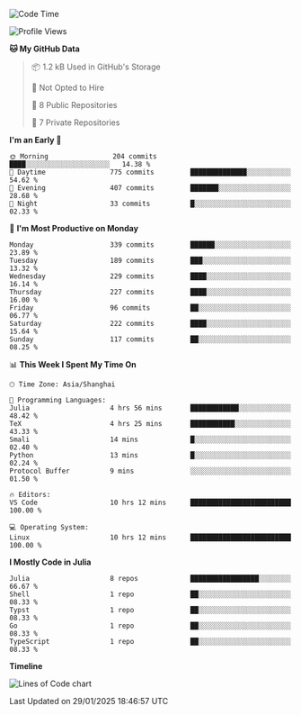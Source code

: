 <!--START_SECTION:waka-->
![Code Time](http://img.shields.io/badge/Code%20Time-171%20hrs%2039%20mins-blue)

![Profile Views](http://img.shields.io/badge/Profile%20Views-0-blue)

**🐱 My GitHub Data** 

> 📦 1.2 kB Used in GitHub's Storage 
 > 
> 🚫 Not Opted to Hire
 > 
> 📜 8 Public Repositories 
 > 
> 🔑 7 Private Repositories 
 > 
**I'm an Early 🐤** 

```text
🌞 Morning                204 commits         ████░░░░░░░░░░░░░░░░░░░░░   14.38 % 
🌆 Daytime                775 commits         ██████████████░░░░░░░░░░░   54.62 % 
🌃 Evening                407 commits         ███████░░░░░░░░░░░░░░░░░░   28.68 % 
🌙 Night                  33 commits          █░░░░░░░░░░░░░░░░░░░░░░░░   02.33 % 
```
📅 **I'm Most Productive on Monday** 

```text
Monday                   339 commits         ██████░░░░░░░░░░░░░░░░░░░   23.89 % 
Tuesday                  189 commits         ███░░░░░░░░░░░░░░░░░░░░░░   13.32 % 
Wednesday                229 commits         ████░░░░░░░░░░░░░░░░░░░░░   16.14 % 
Thursday                 227 commits         ████░░░░░░░░░░░░░░░░░░░░░   16.00 % 
Friday                   96 commits          ██░░░░░░░░░░░░░░░░░░░░░░░   06.77 % 
Saturday                 222 commits         ████░░░░░░░░░░░░░░░░░░░░░   15.64 % 
Sunday                   117 commits         ██░░░░░░░░░░░░░░░░░░░░░░░   08.25 % 
```


📊 **This Week I Spent My Time On** 

```text
🕑︎ Time Zone: Asia/Shanghai

💬 Programming Languages: 
Julia                    4 hrs 56 mins       ████████████░░░░░░░░░░░░░   48.42 % 
TeX                      4 hrs 25 mins       ███████████░░░░░░░░░░░░░░   43.33 % 
Smali                    14 mins             █░░░░░░░░░░░░░░░░░░░░░░░░   02.40 % 
Python                   13 mins             █░░░░░░░░░░░░░░░░░░░░░░░░   02.24 % 
Protocol Buffer          9 mins              ░░░░░░░░░░░░░░░░░░░░░░░░░   01.50 % 

🔥 Editors: 
VS Code                  10 hrs 12 mins      █████████████████████████   100.00 % 

💻 Operating System: 
Linux                    10 hrs 12 mins      █████████████████████████   100.00 % 
```

**I Mostly Code in Julia** 

```text
Julia                    8 repos             █████████████████░░░░░░░░   66.67 % 
Shell                    1 repo              ██░░░░░░░░░░░░░░░░░░░░░░░   08.33 % 
Typst                    1 repo              ██░░░░░░░░░░░░░░░░░░░░░░░   08.33 % 
Go                       1 repo              ██░░░░░░░░░░░░░░░░░░░░░░░   08.33 % 
TypeScript               1 repo              ██░░░░░░░░░░░░░░░░░░░░░░░   08.33 % 
```



**Timeline**

![Lines of Code chart](https://raw.githubusercontent.com/dhtantoy/dhtantoy/main/assets/bar_graph.png)


 Last Updated on 29/01/2025 18:46:57 UTC
<!--END_SECTION:waka-->



<!--
**dhtantoy/dhtantoy** is a ✨ _special_ ✨ repository because its `README.md` (this file) appears on your GitHub profile.

Here are some ideas to get you started:

- 🔭 I’m currently working on ...
- 🌱 I’m currently learning ...
- 👯 I’m looking to collaborate on ...
- 🤔 I’m looking for help with ...
- 💬 Ask me about ...
- 📫 How to reach me: ...
- 😄 Pronouns: ...
- ⚡ Fun fact: ...
-->
